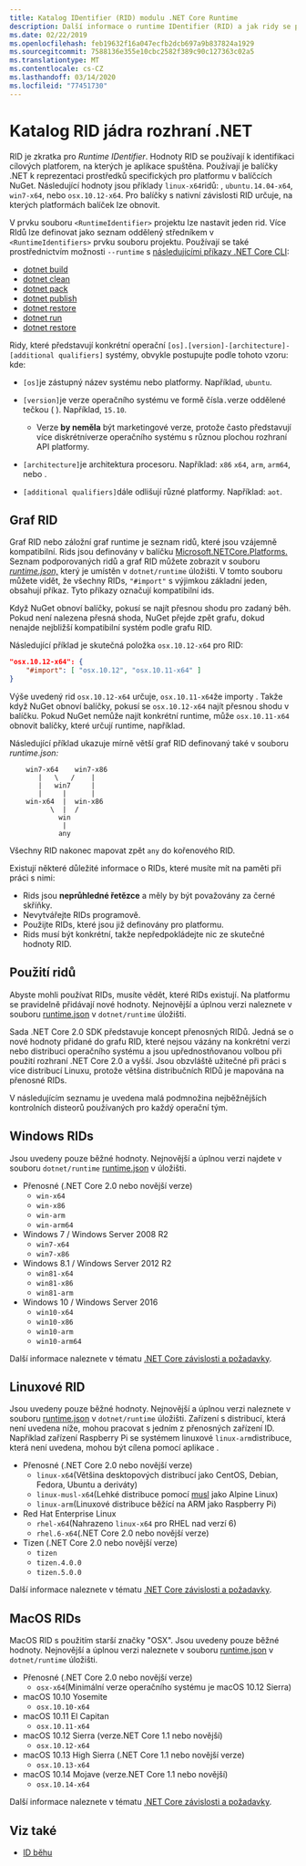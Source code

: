 ```yaml
---
title: Katalog IDentifier (RID) modulu .NET Core Runtime
description: Další informace o runtime IDentifier (RID) a jak ridy se používají v .NET Core.
ms.date: 02/22/2019
ms.openlocfilehash: feb19632f16a047ecfb2dcb697a9b837824a1929
ms.sourcegitcommit: 7588136e355e10cbc2582f389c90c127363c02a5
ms.translationtype: MT
ms.contentlocale: cs-CZ
ms.lasthandoff: 03/14/2020
ms.locfileid: "77451730"
---
```

# <a name="net-core-rid-catalog"></a>Katalog RID jádra rozhraní .NET

RID je zkratka pro *Runtime IDentifier*. Hodnoty RID se používají k identifikaci cílových platforem, na kterých je aplikace spuštěna.
Používají je balíčky .NET k reprezentaci prostředků specifických pro platformu v balíčcích NuGet. Následující hodnoty jsou příklady `linux-x64`ridů: , `ubuntu.14.04-x64`, `win7-x64`, nebo `osx.10.12-x64`.
Pro balíčky s nativní závislosti RID určuje, na kterých platformách balíček lze obnovit.

V prvku souboru `<RuntimeIdentifier>` projektu lze nastavit jeden rid. Více RIdů lze definovat jako seznam oddělený středníkem v `<RuntimeIdentifiers>` prvku souboru projektu. Používají se také prostřednictvím možnosti `--runtime` s [následujícími příkazy .NET Core CLI](./tools/index.md):

- [dotnet build](./tools/dotnet-build.md)
- [dotnet clean](./tools/dotnet-clean.md)
- [dotnet pack](./tools/dotnet-pack.md)
- [dotnet publish](./tools/dotnet-publish.md)
- [dotnet restore](./tools/dotnet-restore.md)
- [dotnet run](./tools/dotnet-run.md)
- [dotnet restore](./tools/dotnet-store.md)

Ridy, které představují konkrétní operační `[os].[version]-[architecture]-[additional qualifiers]` systémy, obvykle postupujte podle tohoto vzoru: kde:

- `[os]`je zástupný název systému nebo platformy. Například, `ubuntu`.

- `[version]`je verze operačního systému ve formě čísla`.`verze oddělené tečkou ( ). Například, `15.10`.

  - Verze **by neměla** být marketingové verze, protože často představují více diskrétníverze operačního systému s různou plochou rozhraní API platformy.

- `[architecture]`je architektura procesoru. Například: `x86` `x64`, `arm`, `arm64`, nebo .

- `[additional qualifiers]`dále odlišují různé platformy. Například: `aot`.

## <a name="rid-graph"></a>Graf RID

Graf RID nebo záložní graf runtime je seznam ridů, které jsou vzájemně kompatibilní. Rids jsou definovány v balíčku [Microsoft.NETCore.Platforms.](https://www.nuget.org/packages/Microsoft.NETCore.Platforms/) Seznam podporovaných ridů a graf RID můžete zobrazit v souboru [*runtime.json,*](https://github.com/dotnet/runtime/blob/master/src/libraries/pkg/Microsoft.NETCore.Platforms/runtime.json) který je umístěn v `dotnet/runtime` úložišti. V tomto souboru můžete vidět, že všechny RIDs, `"#import"` s výjimkou základní jeden, obsahují příkaz. Tyto příkazy označují kompatibilní ids.

Když NuGet obnoví balíčky, pokusí se najít přesnou shodu pro zadaný běh.
Pokud není nalezena přesná shoda, NuGet přejde zpět grafu, dokud nenajde nejbližší kompatibilní systém podle grafu RID.

Následující příklad je skutečná položka `osx.10.12-x64` pro RID:

```json
"osx.10.12-x64": {
    "#import": [ "osx.10.12", "osx.10.11-x64" ]
}
```

Výše uvedený rid `osx.10.12-x64` určuje, `osx.10.11-x64`že importy . Takže když NuGet obnoví balíčky, pokusí se `osx.10.12-x64` najít přesnou shodu v balíčku. Pokud NuGet nemůže najít konkrétní runtime, může `osx.10.11-x64` obnovit balíčky, které určují runtime, například.

Následující příklad ukazuje mírně větší graf RID definovaný také v souboru *runtime.json:*

```
    win7-x64    win7-x86
       |   \   /    |
       |   win7     |
       |     |      |
    win-x64  |  win-x86
          \  |  /
            win
             |
            any
```

Všechny RID nakonec mapovat zpět `any` do kořenového RID.

Existují některé důležité informace o RIDs, které musíte mít na paměti při práci s nimi:

- Rids jsou **neprůhledné řetězce** a měly by být považovány za černé skříňky.
- Nevytvářejte RIDs programově.
- Použijte RIDs, které jsou již definovány pro platformu.
- Rids musí být konkrétní, takže nepředpokládejte nic ze skutečné hodnoty RID.

## <a name="using-rids"></a>Použití ridů

Abyste mohli používat RIDs, musíte vědět, které RIDs existují. Na platformu se pravidelně přidávají nové hodnoty.
Nejnovější a úplnou verzi naleznete v souboru [runtime.json](https://github.com/dotnet/runtime/blob/master/src/libraries/pkg/Microsoft.NETCore.Platforms/runtime.json) v `dotnet/runtime` úložišti.

Sada .NET Core 2.0 SDK představuje koncept přenosných RIDů. Jedná se o nové hodnoty přidané do grafu RID, které nejsou vázány na konkrétní verzi nebo distribuci operačního systému a jsou upřednostňovanou volbou při použití rozhraní .NET Core 2.0 a vyšší. Jsou obzvláště užitečné při práci s více distribucí Linuxu, protože většina distribučních RIDů je mapována na přenosné RIDs.

V následujícím seznamu je uvedena malá podmnožina nejběžnějších kontrolních disteorů používaných pro každý operační tým.

## <a name="windows-rids"></a>Windows RIDs

Jsou uvedeny pouze běžné hodnoty. Nejnovější a úplnou verzi najdete v souboru `dotnet/runtime` [runtime.json](https://github.com/dotnet/runtime/blob/master/src/libraries/pkg/Microsoft.NETCore.Platforms/runtime.json) v úložišti.

- Přenosné (.NET Core 2.0 nebo novější verze)
  - `win-x64`
  - `win-x86`
  - `win-arm`
  - `win-arm64`
- Windows 7 / Windows Server 2008 R2
  - `win7-x64`
  - `win7-x86`
- Windows 8.1 / Windows Server 2012 R2
  - `win81-x64`
  - `win81-x86`
  - `win81-arm`
- Windows 10 / Windows Server 2016
  - `win10-x64`
  - `win10-x86`
  - `win10-arm`
  - `win10-arm64`

Další informace naleznete v tématu [.NET Core závislosti a požadavky](install/dependencies.md?pivots=os-windows).

## <a name="linux-rids"></a>Linuxové RID

Jsou uvedeny pouze běžné hodnoty. Nejnovější a úplnou verzi naleznete v souboru [runtime.json](https://github.com/dotnet/runtime/blob/master/src/libraries/pkg/Microsoft.NETCore.Platforms/runtime.json) v `dotnet/runtime` úložišti. Zařízení s distribucí, která není uvedena níže, mohou pracovat s jedním z přenosných zařízení ID. Například zařízení Raspberry Pi se systémem linuxové `linux-arm`distribuce, která není uvedena, mohou být cílena pomocí aplikace .

- Přenosné (.NET Core 2.0 nebo novější verze)
  - `linux-x64`(Většina desktopových distribucí jako CentOS, Debian, Fedora, Ubuntu a deriváty)
  - `linux-musl-x64`(Lehké distribuce pomocí [musl](https://wiki.musl-libc.org/projects-using-musl.html) jako Alpine Linux)
  - `linux-arm`(Linuxové distribuce běžící na ARM jako Raspberry Pi)
- Red Hat Enterprise Linux
  - `rhel-x64`(Nahrazeno `linux-x64` pro RHEL nad verzí 6)
  - `rhel.6-x64`(.NET Core 2.0 nebo novější verze)
- Tizen (.NET Core 2.0 nebo novější verze)
  - `tizen`
  - `tizen.4.0.0`
  - `tizen.5.0.0`

Další informace naleznete v tématu [.NET Core závislosti a požadavky](install/dependencies.md?pivots=os-linux).

## <a name="macos-rids"></a>MacOS RIDs

MacOS RID s použitím starší značky "OSX". Jsou uvedeny pouze běžné hodnoty. Nejnovější a úplnou verzi naleznete v souboru [runtime.json](https://github.com/dotnet/runtime/blob/master/src/libraries/pkg/Microsoft.NETCore.Platforms/runtime.json) v `dotnet/runtime` úložišti.

- Přenosné (.NET Core 2.0 nebo novější verze)
  - `osx-x64`(Minimální verze operačního systému je macOS 10.12 Sierra)
- macOS 10.10 Yosemite
  - `osx.10.10-x64`
- macOS 10.11 El Capitan
  - `osx.10.11-x64`
- macOS 10.12 Sierra (verze.NET Core 1.1 nebo novější)
  - `osx.10.12-x64`
- macOS 10.13 High Sierra (.NET Core 1.1 nebo novější verze)
  - `osx.10.13-x64`
- macOS 10.14 Mojave (verze.NET Core 1.1 nebo novější)
  - `osx.10.14-x64`

Další informace naleznete v tématu [.NET Core závislosti a požadavky](install/dependencies.md?pivots=os-macos).

## <a name="see-also"></a>Viz také

- [ID běhu](https://github.com/dotnet/runtime/blob/master/src/libraries/pkg/Microsoft.NETCore.Platforms/readme.md)
